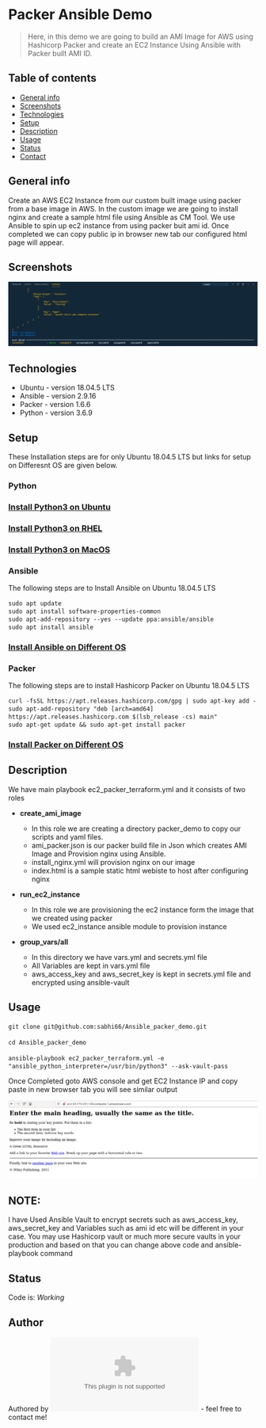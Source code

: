 # Packer Ansible Demo
> Here, in this demo we are going to build an AMI Image for AWS using Hashicorp Packer and create an EC2 Instance Using Ansible with Packer built AMI ID.

## Table of contents
* [General info](#general-info)
* [Screenshots](#screenshots)
* [Technologies](#technologies)
* [Setup](#setup)
* [Description](#description)
* [Usage](#usage)
* [Status](#status)
* [Contact](#contact)

## General info
Create an AWS EC2 Instance from our custom built image using packer from a base image in AWS. In the custom image we are going to install nginx and create a sample html file using Ansible as CM Tool. We use Ansible to spin up ec2 instance from using packer buit ami id. Once completed we can copy public ip in browser new tab our configured html page will appear.   

## Screenshots
![Example screenshot](./img/ec2.PNG)

## Technologies
* Ubuntu  - version 18.04.5 LTS
* Ansible - version 2.9.16
* Packer  - version 1.6.6 
* Python  - version 3.6.9

## Setup
These Installation steps are for only Ubuntu 18.04.5 LTS but links for setup on Differesnt OS are given below.

### Python
### [Install Python3 on Ubuntu](https://www.knowledgehut.com/blog/data-science/install-python-on-ubuntu)

### [Install Python3 on RHEL](https://developers.redhat.com/blog/2018/08/13/install-python3-rhel/)

### [Install Python3 on MacOS](https://www.dummies.com/programming/python/how-to-install-python-on-a-mac/)

### Ansible

The following steps are to Install Ansible on Ubuntu 18.04.5 LTS
```shell
sudo apt update
sudo apt install software-properties-common
sudo apt-add-repository --yes --update ppa:ansible/ansible
sudo apt install ansible
```

### [Install Ansible on Different OS](https://docs.ansible.com/ansible/latest/installation_guide/intro_installation.html)

### Packer

The following steps are to install Hashicorp Packer on Ubuntu 18.04.5 LTS

```shell
curl -fsSL https://apt.releases.hashicorp.com/gpg | sudo apt-key add -
sudo apt-add-repository "deb [arch=amd64] https://apt.releases.hashicorp.com $(lsb_release -cs) main"
sudo apt-get update && sudo apt-get install packer
```

### [Install Packer on Different OS](https://learn.hashicorp.com/tutorials/packer/getting-started-install)


## Description

We have main playbook ec2_packer_terraform.yml and it consists of two roles

* **create_ami_image**
  * In this role we are creating a directory packer_demo to copy our scripts and yaml files.
  * ami_packer.json is our packer build file in Json which creates AMI Image and Provision  nginx using Ansible.
  * install_nginx.yml will provision nginx on our image
  * index.html is a sample static html webiste to host after configuring nginx

* **run_ec2_instance**
  * In this role we are provisioning the ec2 instance form the image that we created using packer
  * We used ec2_instance ansible module to provision instance
  
* **group_vars/all**
  * In this directory we have vars.yml and secrets.yml file
  * All Variables are kept in vars.yml file
  * aws_access_key and aws_secret_key is kept in secrets.yml file and encrypted using ansible-vault


## Usage

```shell
git clone git@github.com:sabhi66/Ansible_packer_demo.git

cd Ansible_packer_demo

ansible-playbook ec2_packer_terraform.yml -e "ansible_python_interpreter=/usr/bin/python3" --ask-vault-pass
```
Once Completed goto AWS console and get EC2 Instance IP and copy paste in new browser tab you will see similar output

![Example screenshot](./img/static_website.PNG)

## NOTE:

I have Used Ansible Vault to encrypt secrets such as aws_access_key, aws_secret_key and Variables such as ami id etc will be different in your case. You may use Hashicorp vault or much more secure vaults in your production and based on that you can change above code and ansible-playbook command 

## Status
Code is: _Working_ 

## Author
Authored by ![@abhi](starigopula43@gmail.com) - feel free to contact me!